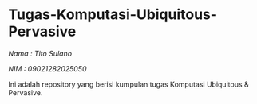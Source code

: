# Tugas-Komputasi-Ubiquitous-Pervasive

*Nama : Tito Sulano* 

*NIM  : 09021282025050*


Ini adalah repository yang berisi kumpulan tugas Komputasi Ubiquitous & Pervasive.
